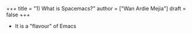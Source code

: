 +++
title = "1) What is Spacemacs?"
author = ["Wan Ardie Mejia"]
draft = false
+++

-   It is a "flavour" of Emacs
